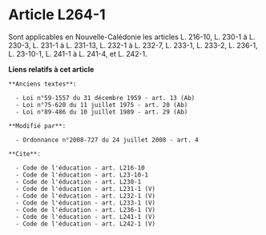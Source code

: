 # Article L264-1

Sont applicables en Nouvelle-Calédonie les articles L. 216-10, L. 230-1 à L. 230-3, 
L. 231-1 à L. 231-13, L. 232-1 à L. 232-7, L. 233-1, L. 233-2, L. 236-1, L. 23-10-1, L. 241-1 à L. 241-4, et L. 242-1.

**Liens relatifs à cet article**

	**Anciens textes**:

	  - Loi n°59-1557 du 31 décembre 1959 - art. 13 (Ab)
	  - Loi n°75-620 du 11 juillet 1975 - art. 20 (Ab)
	  - Loi n°89-486 du 10 juillet 1989 - art. 29 (Ab)

	**Modifié par**:

	  - Ordonnance n°2008-727 du 24 juillet 2008 - art. 4

	**Cite**:

	  - Code de l'éducation - art. L216-10
	  - Code de l'éducation - art. L23-10-1
	  - Code de l'éducation - art. L230-1
	  - Code de l'éducation - art. L231-1 (V)
	  - Code de l'éducation - art. L232-1 (V)
	  - Code de l'éducation - art. L233-1 (V)
	  - Code de l'éducation - art. L236-1 (V)
	  - Code de l'éducation - art. L241-1 (V)
	  - Code de l'éducation - art. L242-1 (V)
